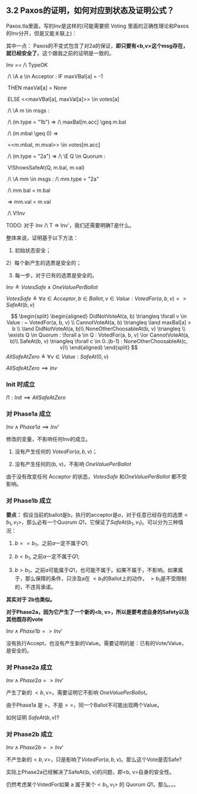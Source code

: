 ## 3.2 Paxos的证明，如何对应到状态及证明公式？

Paxos.tla里面，写的Inv是这样的(可能需要把 Voting 里面的正确性理论和Paxos的Inv分开，但是又能关联上)：

其中一点： Paxos的不变式包含了对2a的保证，**即只要有<b,v>这个msg存在，就已经安全了**。这个跟我之前的证明是一致的。

Inv == /\ TypeOK

​    /\ \A a \in Acceptor : IF maxVBal[a] = -1

​                THEN maxVal[a] = None

​                ELSE <<maxVBal[a], maxVal[a]>> \in votes[a]

​    /\ \A m \in msgs : 

​       /\ (m.type = "1b") => /\ maxBal[m.acc] \geq m.bal

​                  /\ (m.mbal \geq 0) =>  

​                    <<m.mbal, m.mval>> \in votes[m.acc]

​       /\ (m.type = "2a") => /\ \E Q \in Quorum : 

​                     V!ShowsSafeAt(Q, m.bal, m.val)

​                  /\ \A mm \in msgs : /\ mm.type = "2a"

​                            /\ mm.bal = m.bal

​                            => mm.val = m.val

​    /\ V!Inv



TODO: 对于  Inv /\ T => Inv'，我们还需要明确T是什么。



整体来说，证明基于以下方法：

1) 初始状态安全；

2）每个新产生的选票是安全的；

3) 每一步，对于已有的选票是安全的。



$Inv \triangleq VotesSafe \land OneValuePerBallot$

$VotesSafe \triangleq \forall a \in Acceptor, b \in Ballot, v \in Value : VotedFor(a, b, v) => SafeAt(b, v)$

$$
\begin{split}
\begin{aligned}
DidNotVoteAt(a, b) \triangleq \forall v \in Value : ~ VotedFor(a, b, v) \\
CannotVoteAt(a, b) \triangleq \land maxBal[a] > b \\
                      \land DidNotVoteAt(a, b)\\
NoneOtherChoosableAt(b, v) \triangleq \\
   \exists Q \in Quorum :  \forall a \in Q : VotedFor(a, b, v) \lor CannotVoteAt(a, b)\\
SafeAt(b, v) \triangleq \forall c \in 0..(b-1) : NoneOtherChoosableAt(c, v)\\
\end{aligned}
\end{split}
$$
$AllSafeAtZero \triangleq \forall v \in Value : SafeAt(0, v)$

$AllSafeAtZero \implies Inv$



### Init 时成立

$I1: Init \implies AllSafeAtZero$







### 对 Phase1a 成立



$Inv \land Phase1a  \implies Inv'$

修改的变量，不影响任何Inv的成立。

1) 没有产生任何的 $VotedFor(a, b, v)$；

2) 没有产生任何的(b, v)，不影响 $OneValuePerBallot$

由于没有改变任何 Acceptor 的状态，$VotesSafe$ 和$OneValuePerBallot$ 都不受影响。



### 对 Phase1b 成立

**要点：** 假设当前的ballot是b，执行的acceptor是$a$，对于任意已经存在的选票$<b_1, v_1>$，那么必有一个Quorum $Q1$，它保证了$SafeAt(b_1,v_1)$。可以分为三种情况：

1) $b == b_1$，之前$a$一定不属于$Q1$;

2) $b<b_1$, 之前$a$一定不属于$Q1$;

3) $b>b_1$，之前$a$可能属于$Q1$，也可能不属于。如果不属于，不影响。如果属于，那么保障的条件，只涉及a在 $<b_1$的Ballot上的动作， $>b_1$是不受限制的，不违背承诺。



**其实对于 2b也类似。**

**对于Phase2a，因为它产生了一个新的<b, v>，所以是要考虑自身的Safety以及其他既存的vote**



$Inv \land Phase1b  => Inv'$

没有执行Accept，也没有产生新的Value。需要证明的是：已有的Vote/Value，是安全的。



### 对 Phase2a 成立

$Inv \land Phase2a  => Inv'$

产生了新的 $<b, v>$。需要证明它不影响 $OneValuePerBallot$。

由于Phase1a 是 $>$，不是$>=$，同一个Ballot不可能出现两个Value。

如何证明 $SafeAt(b,v)$? 



### 对 Phase2b 成立

$Inv \land Phase2b  => Inv'$

不产生新的$<b, v>$，只是影响了$VotedFor(a, b, v)$。那么这个Vote是否Safe? 

实际上Phase2a已经解决了SafeAt(b, v)的问题，即<b, v>自身的安全性。

仍然考虑某个VotedFor如果 a 属于某个$<b_1, v_1>$ 的 Quorum $Q1$，那么。。。